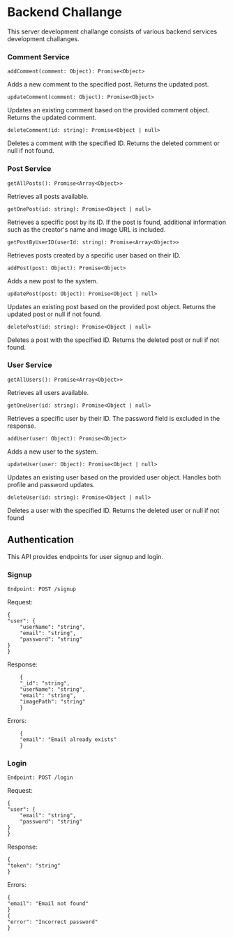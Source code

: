 
# Backend Challange
This server development challange consists of various backend services development challanges.
### Comment Service 
    addComment(comment: Object): Promise<Object>
Adds a new comment to the specified post. Returns the updated post.

    updateComment(comment: Object): Promise<Object>
Updates an existing comment based on the provided comment object. Returns the updated comment.

    deleteComment(id: string): Promise<Object | null>
Deletes a comment with the specified ID. Returns the deleted comment or null if not found.

###  Post Service 
    getAllPosts(): Promise<Array<Object>>
Retrieves all posts available.

    getOnePost(id: string): Promise<Object | null>
Retrieves a specific post by its ID. If the post is found, additional information such as the creator's name and image URL is included.

    getPostByUserID(userId: string): Promise<Array<Object>>
Retrieves posts created by a specific user based on their ID.

    addPost(post: Object): Promise<Object>
Adds a new post to the system.


    updatePost(post: Object): Promise<Object | null>
Updates an existing post based on the provided post object. Returns the updated post or null if not found.

    deletePost(id: string): Promise<Object | null>
Deletes a post with the specified ID. Returns the deleted post or null if not found.

### User Service


    getAllUsers(): Promise<Array<Object>>
Retrieves all users available.

    getOneUser(id: string): Promise<Object | null>
Retrieves a specific user by their ID. The password field is excluded in the response.

    addUser(user: Object): Promise<Object>
Adds a new user to the system.

    updateUser(user: Object): Promise<Object | null>
Updates an existing user based on the provided user object. Handles both profile and password updates.

    deleteUser(id: string): Promise<Object | null>
Deletes a user with the specified ID. Returns the deleted user or null if not found

## Authentication
 This API provides endpoints for user signup and login.

### Signup
    Endpoint: POST /signup

Request:

    
    {
    "user": {
        "userName": "string",
        "email": "string",
        "password": "string"
    }
    }

Response:

    
        {
        "_id": "string",
        "userName": "string",
        "email": "string",
        "imagePath": "string"
        }

Errors:

    
        {
        "email": "Email already exists"
        }

### Login
    Endpoint: POST /login

Request:

    
    {
    "user": {
        "email": "string",
        "password": "string"
    }
    }

Response:

    
    {
    "token": "string"
    }

Errors:

    
    {
    "email": "Email not found"
    }
    {
    "error": "Incorrect password"
    }

